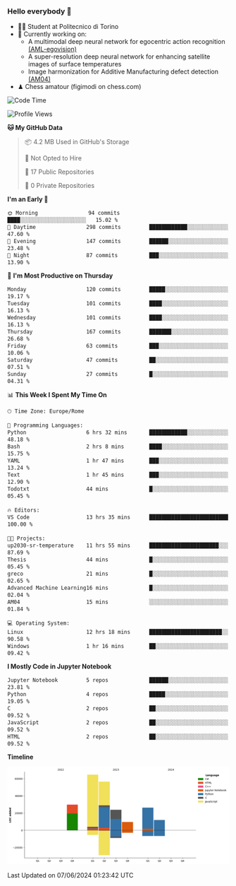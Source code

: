 ### Hello everybody 👋
- 🧑‍🎓 Student at Politecnico di Torino
- 🤖 Currently working on:
  - A multimodal deep neural network for egocentric action recognition [(AML-egovision)](https://github.com/figimodi/AML-egovision)
  - A super-resolution deep neural network for enhancing satellite images of surface temperatures
  - Image harmonization for Additive Manufacturing defect detection [(AM04)](https://github.com/figimodi/AM04)
- ♟ Chess amatour (figimodi on chess.com)

<!--
[![Figimodi's GitHub stats](https://github-readme-stats.vercel.app/api?username=figimodi&rank_icon=github&show_icons=true&include_all_commits=true)](https://github.com/figimodi/github-readme-stats)

![Top Langs](https://github-readme-stats.vercel.app/api/top-langs/?username=figimodi&layout=compact&)

[![Figimodi's WakaTime stats](https://github-readme-stats.vercel.app/api/wakatime?username=figimodi)](https://github.com/figimodi/github-readme-stats)
-->

<!--START_SECTION:waka-->
![Code Time](http://img.shields.io/badge/Code%20Time-157%20hrs%2030%20mins-blue)

![Profile Views](http://img.shields.io/badge/Profile%20Views-1-blue)

**🐱 My GitHub Data** 

> 📦 4.2 MB Used in GitHub's Storage 
 > 
> 🚫 Not Opted to Hire
 > 
> 📜 17 Public Repositories 
 > 
> 🔑 0 Private Repositories 
 > 
**I'm an Early 🐤** 

```text
🌞 Morning                94 commits          ████░░░░░░░░░░░░░░░░░░░░░   15.02 % 
🌆 Daytime                298 commits         ████████████░░░░░░░░░░░░░   47.60 % 
🌃 Evening                147 commits         ██████░░░░░░░░░░░░░░░░░░░   23.48 % 
🌙 Night                  87 commits          ███░░░░░░░░░░░░░░░░░░░░░░   13.90 % 
```
📅 **I'm Most Productive on Thursday** 

```text
Monday                   120 commits         █████░░░░░░░░░░░░░░░░░░░░   19.17 % 
Tuesday                  101 commits         ████░░░░░░░░░░░░░░░░░░░░░   16.13 % 
Wednesday                101 commits         ████░░░░░░░░░░░░░░░░░░░░░   16.13 % 
Thursday                 167 commits         ███████░░░░░░░░░░░░░░░░░░   26.68 % 
Friday                   63 commits          ███░░░░░░░░░░░░░░░░░░░░░░   10.06 % 
Saturday                 47 commits          ██░░░░░░░░░░░░░░░░░░░░░░░   07.51 % 
Sunday                   27 commits          █░░░░░░░░░░░░░░░░░░░░░░░░   04.31 % 
```


📊 **This Week I Spent My Time On** 

```text
🕑︎ Time Zone: Europe/Rome

💬 Programming Languages: 
Python                   6 hrs 32 mins       ████████████░░░░░░░░░░░░░   48.18 % 
Bash                     2 hrs 8 mins        ████░░░░░░░░░░░░░░░░░░░░░   15.75 % 
YAML                     1 hr 47 mins        ███░░░░░░░░░░░░░░░░░░░░░░   13.24 % 
Text                     1 hr 45 mins        ███░░░░░░░░░░░░░░░░░░░░░░   12.90 % 
Todotxt                  44 mins             █░░░░░░░░░░░░░░░░░░░░░░░░   05.45 % 

🔥 Editors: 
VS Code                  13 hrs 35 mins      █████████████████████████   100.00 % 

🐱‍💻 Projects: 
up2030-sr-temperature    11 hrs 55 mins      ██████████████████████░░░   87.69 % 
Thesis                   44 mins             █░░░░░░░░░░░░░░░░░░░░░░░░   05.45 % 
greco                    21 mins             █░░░░░░░░░░░░░░░░░░░░░░░░   02.65 % 
Advanced Machine Learning16 mins             █░░░░░░░░░░░░░░░░░░░░░░░░   02.04 % 
AM04                     15 mins             ░░░░░░░░░░░░░░░░░░░░░░░░░   01.84 % 

💻 Operating System: 
Linux                    12 hrs 18 mins      ███████████████████████░░   90.58 % 
Windows                  1 hr 16 mins        ██░░░░░░░░░░░░░░░░░░░░░░░   09.42 % 
```

**I Mostly Code in Jupyter Notebook** 

```text
Jupyter Notebook         5 repos             ██████░░░░░░░░░░░░░░░░░░░   23.81 % 
Python                   4 repos             █████░░░░░░░░░░░░░░░░░░░░   19.05 % 
C                        2 repos             ██░░░░░░░░░░░░░░░░░░░░░░░   09.52 % 
JavaScript               2 repos             ██░░░░░░░░░░░░░░░░░░░░░░░   09.52 % 
HTML                     2 repos             ██░░░░░░░░░░░░░░░░░░░░░░░   09.52 % 
```



**Timeline**

![Lines of Code chart](https://raw.githubusercontent.com/figimodi/figimodi/main/assets/bar_graph.png)


 Last Updated on 07/06/2024 01:23:42 UTC
<!--END_SECTION:waka-->

<!--
**figimodi/figimodi** is a ✨ _special_ ✨ repository because its `README.md` (this file) appears on your GitHub profile.

Here are some ideas to get you started:

- 🔭 I’m currently working on ...
- 🌱 I’m currently learning ...
- 👯 I’m looking to collaborate on ...
- 🤔 I’m looking for help with ...
- 💬 Ask me about ...
- 📫 How to reach me: ...
- 😄 Pronouns: ...
- ⚡ Fun fact: ...
-->

